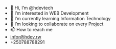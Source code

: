 - 👋 Hi, I’m @hdevtech
- 👀 I’m interested in WEB Development
- 🌱 I’m currently learning Information Technology
- 💞️ I’m looking to collaborate on every Project
- 📫 How to reach me
- infor@hdev.rw
- +250788788291

<!---
hdevtech/hdevtech is a ✨ special ✨ repository because its `README.md` (this file) appears on your GitHub profile.
You can click the Preview link to take a look at your changes.
--->
